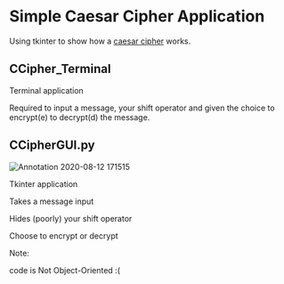 # Simple Caesar Cipher Application

Using tkinter to show how a
[caesar cipher](https://en.wikipedia.org/wiki/Caesar_cipher)
works.

## CCipher_Terminal
Terminal application

Required to input a message, your shift operator and given the choice to encrypt(e) to decrypt(d) the message.

## CCipherGUI.py

![Annotation 2020-08-12 171515](https://user-images.githubusercontent.com/65668668/90040622-160cf180-dcc0-11ea-8875-043c1e4b2ad7.png)

Tkinter application

Takes a message input

Hides (poorly) your shift operator

Choose to encrypt or decrypt


Note:

code is Not Object-Oriented :( 
